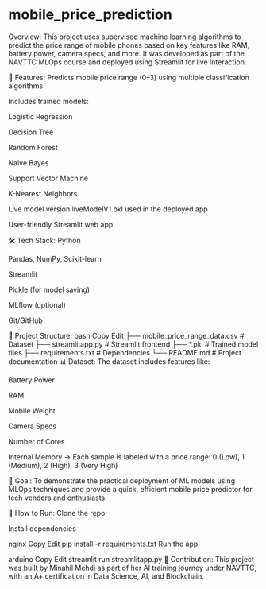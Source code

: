 # mobile_price_prediction
Overview:
This project uses supervised machine learning algorithms to predict the price range of mobile phones based on key features like RAM, battery power, camera specs, and more. It was developed as part of the NAVTTC MLOps course and deployed using Streamlit for live interaction.

🚀 Features:
Predicts mobile price range (0–3) using multiple classification algorithms

Includes trained models:

Logistic Regression

Decision Tree

Random Forest

Naive Bayes

Support Vector Machine

K-Nearest Neighbors

Live model version liveModelV1.pkl used in the deployed app

User-friendly Streamlit web app

🛠️ Tech Stack:
Python

Pandas, NumPy, Scikit-learn

Streamlit

Pickle (for model saving)

MLflow (optional)

Git/GitHub

📁 Project Structure:
bash
Copy
Edit
├── mobile_price_range_data.csv        # Dataset
├── streamlitapp.py                    # Streamlit frontend
├── *.pkl                              # Trained model files
├── requirements.txt                   # Dependencies
└── README.md                          # Project documentation
📊 Dataset:
The dataset includes features like:

Battery Power

RAM

Mobile Weight

Camera Specs

Number of Cores

Internal Memory
→ Each sample is labeled with a price range:
0 (Low), 1 (Medium), 2 (High), 3 (Very High)

🎯 Goal:
To demonstrate the practical deployment of ML models using MLOps techniques and provide a quick, efficient mobile price predictor for tech vendors and enthusiasts.

🔗 How to Run:
Clone the repo

Install dependencies

nginx
Copy
Edit
pip install -r requirements.txt
Run the app

arduino
Copy
Edit
streamlit run streamlitapp.py
🤝 Contribution:
This project was built by Minahil Mehdi as part of her AI training journey under NAVTTC, with an A+ certification in Data Science, AI, and Blockchain.
